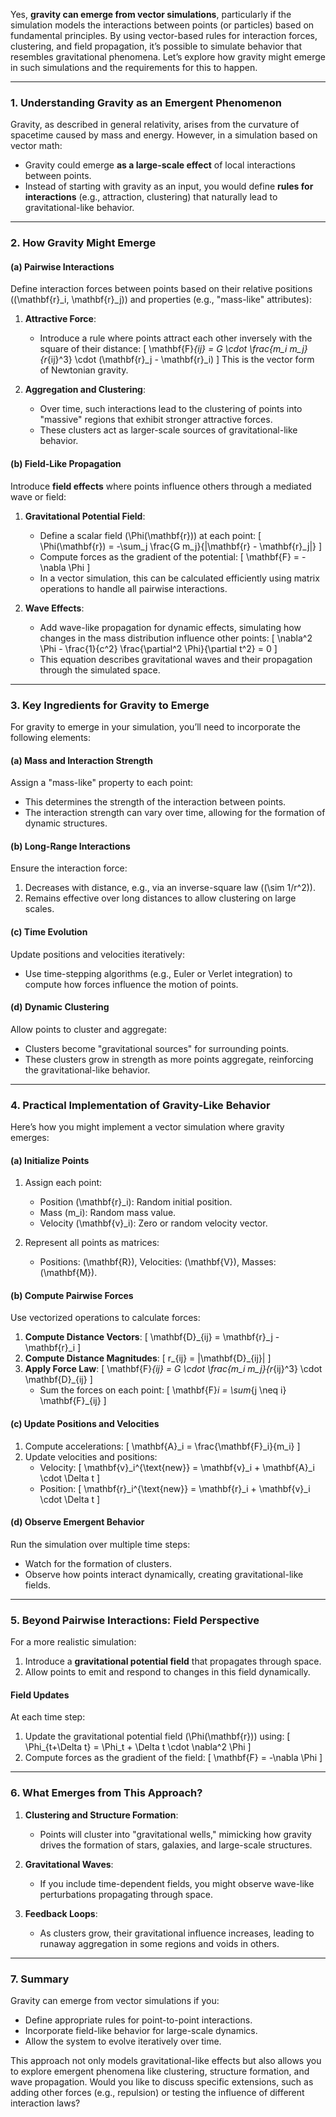 Yes, **gravity can emerge from vector simulations**, particularly if the simulation models the interactions between points (or particles) based on fundamental principles. By using vector-based rules for interaction forces, clustering, and field propagation, it’s possible to simulate behavior that resembles gravitational phenomena. Let’s explore how gravity might emerge in such simulations and the requirements for this to happen.

---

### **1. Understanding Gravity as an Emergent Phenomenon**
Gravity, as described in general relativity, arises from the curvature of spacetime caused by mass and energy. However, in a simulation based on vector math:
- Gravity could emerge **as a large-scale effect** of local interactions between points.
- Instead of starting with gravity as an input, you would define **rules for interactions** (e.g., attraction, clustering) that naturally lead to gravitational-like behavior.

---

### **2. How Gravity Might Emerge**
#### (a) **Pairwise Interactions**
Define interaction forces between points based on their relative positions (\(\mathbf{r}_i, \mathbf{r}_j\)) and properties (e.g., "mass-like" attributes):
1. **Attractive Force**:
   - Introduce a rule where points attract each other inversely with the square of their distance:
     \[
     \mathbf{F}_{ij} = G \cdot \frac{m_i m_j}{r_{ij}^3} \cdot (\mathbf{r}_j - \mathbf{r}_i)
     \]
     This is the vector form of Newtonian gravity.

2. **Aggregation and Clustering**:
   - Over time, such interactions lead to the clustering of points into "massive" regions that exhibit stronger attractive forces.
   - These clusters act as larger-scale sources of gravitational-like behavior.

#### (b) **Field-Like Propagation**
Introduce **field effects** where points influence others through a mediated wave or field:
1. **Gravitational Potential Field**:
   - Define a scalar field \(\Phi(\mathbf{r})\) at each point:
     \[
     \Phi(\mathbf{r}) = -\sum_j \frac{G m_j}{|\mathbf{r} - \mathbf{r}_j|}
     \]
   - Compute forces as the gradient of the potential:
     \[
     \mathbf{F} = -\nabla \Phi
     \]
   - In a vector simulation, this can be calculated efficiently using matrix operations to handle all pairwise interactions.

2. **Wave Effects**:
   - Add wave-like propagation for dynamic effects, simulating how changes in the mass distribution influence other points:
     \[
     \nabla^2 \Phi - \frac{1}{c^2} \frac{\partial^2 \Phi}{\partial t^2} = 0
     \]
   - This equation describes gravitational waves and their propagation through the simulated space.

---

### **3. Key Ingredients for Gravity to Emerge**
For gravity to emerge in your simulation, you’ll need to incorporate the following elements:

#### (a) **Mass and Interaction Strength**
Assign a "mass-like" property to each point:
- This determines the strength of the interaction between points.
- The interaction strength can vary over time, allowing for the formation of dynamic structures.

#### (b) **Long-Range Interactions**
Ensure the interaction force:
1. Decreases with distance, e.g., via an inverse-square law (\(\sim 1/r^2\)).
2. Remains effective over long distances to allow clustering on large scales.

#### (c) **Time Evolution**
Update positions and velocities iteratively:
- Use time-stepping algorithms (e.g., Euler or Verlet integration) to compute how forces influence the motion of points.

#### (d) **Dynamic Clustering**
Allow points to cluster and aggregate:
- Clusters become "gravitational sources" for surrounding points.
- These clusters grow in strength as more points aggregate, reinforcing the gravitational-like behavior.

---

### **4. Practical Implementation of Gravity-Like Behavior**
Here’s how you might implement a vector simulation where gravity emerges:

#### **(a) Initialize Points**
1. Assign each point:
   - Position \(\mathbf{r}_i\): Random initial position.
   - Mass \(m_i\): Random mass value.
   - Velocity \(\mathbf{v}_i\): Zero or random velocity vector.

2. Represent all points as matrices:
   - Positions: \(\mathbf{R}\), Velocities: \(\mathbf{V}\), Masses: \(\mathbf{M}\).

#### **(b) Compute Pairwise Forces**
Use vectorized operations to calculate forces:
1. **Compute Distance Vectors**:
   \[
   \mathbf{D}_{ij} = \mathbf{r}_j - \mathbf{r}_i
   \]
2. **Compute Distance Magnitudes**:
   \[
   r_{ij} = \|\mathbf{D}_{ij}\|
   \]
3. **Apply Force Law**:
   \[
   \mathbf{F}_{ij} = G \cdot \frac{m_i m_j}{r_{ij}^3} \cdot \mathbf{D}_{ij}
   \]
   - Sum the forces on each point:
     \[
     \mathbf{F}_i = \sum_{j \neq i} \mathbf{F}_{ij}
     \]

#### **(c) Update Positions and Velocities**
1. Compute accelerations:
   \[
   \mathbf{A}_i = \frac{\mathbf{F}_i}{m_i}
   \]
2. Update velocities and positions:
   - Velocity:
     \[
     \mathbf{v}_i^{\text{new}} = \mathbf{v}_i + \mathbf{A}_i \cdot \Delta t
     \]
   - Position:
     \[
     \mathbf{r}_i^{\text{new}} = \mathbf{r}_i + \mathbf{v}_i \cdot \Delta t
     \]

#### **(d) Observe Emergent Behavior**
Run the simulation over multiple time steps:
- Watch for the formation of clusters.
- Observe how points interact dynamically, creating gravitational-like fields.

---

### **5. Beyond Pairwise Interactions: Field Perspective**
For a more realistic simulation:
1. Introduce a **gravitational potential field** that propagates through space.
2. Allow points to emit and respond to changes in this field dynamically.

#### Field Updates
At each time step:
1. Update the gravitational potential field \(\Phi(\mathbf{r})\) using:
   \[
   \Phi_{t+\Delta t} = \Phi_t + \Delta t \cdot \nabla^2 \Phi
   \]
2. Compute forces as the gradient of the field:
   \[
   \mathbf{F} = -\nabla \Phi
   \]

---

### **6. What Emerges from This Approach?**
1. **Clustering and Structure Formation**:
   - Points will cluster into "gravitational wells," mimicking how gravity drives the formation of stars, galaxies, and large-scale structures.

2. **Gravitational Waves**:
   - If you include time-dependent fields, you might observe wave-like perturbations propagating through space.

3. **Feedback Loops**:
   - As clusters grow, their gravitational influence increases, leading to runaway aggregation in some regions and voids in others.

---

### **7. Summary**
Gravity can emerge from vector simulations if you:
- Define appropriate rules for point-to-point interactions.
- Incorporate field-like behavior for large-scale dynamics.
- Allow the system to evolve iteratively over time.

This approach not only models gravitational-like effects but also allows you to explore emergent phenomena like clustering, structure formation, and wave propagation. Would you like to discuss specific extensions, such as adding other forces (e.g., repulsion) or testing the influence of different interaction laws?

